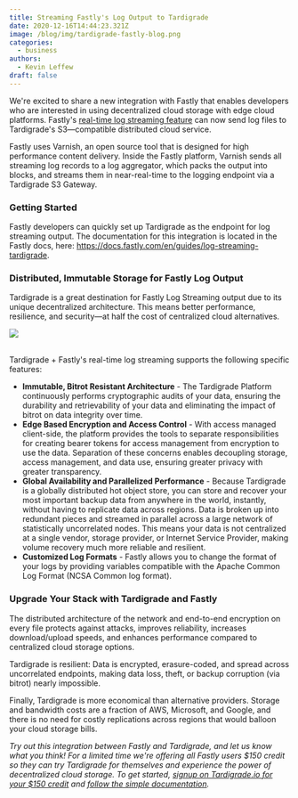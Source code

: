 ```yaml
---
title: Streaming Fastly's Log Output to Tardigrade
date: 2020-12-16T14:44:23.321Z
image: /blog/img/tardigrade-fastly-blog.png
categories:
  - business
authors:
  - Kevin Leffew
draft: false
---
```

We're excited to share a new integration with Fastly that enables developers who are interested in using decentralized cloud storage with edge cloud platforms. Fastly's [real-time log streaming feature](https://docs.fastly.com/en/guides/about-fastlys-realtime-log-streaming-features) can now send log files to Tardigrade's S3—compatible distributed cloud service.

Fastly uses Varnish, an open source tool that is designed for high performance content delivery. Inside the Fastly platform, Varnish sends all streaming log records to a log aggregator, which packs the output into blocks, and streams them in near-real-time to the logging endpoint via a Tardigrade S3 Gateway.

### Getting Started

Fastly developers can quickly set up Tardigrade as the endpoint for log streaming output. The documentation for this integration is located in the Fastly docs, here: <https://docs.fastly.com/en/guides/log-streaming-tardigrade>.

### Distributed, Immutable Storage for Fastly Log Output

Tardigrade is a great destination for Fastly Log Streaming output due to its unique decentralized architecture. This means better performance, resilience, and security—at half the cost of centralized cloud alternatives.

![](/blog/img/fastly2.png)

\
Tardigrade + Fastly's real-time log streaming supports the following specific features:

* **Immutable, Bitrot Resistant Architecture** - The Tardigrade Platform continuously performs cryptographic audits of your data, ensuring the durability and retrievability of your data and eliminating the impact of bitrot on data integrity over time.
* **Edge Based Encryption and Access Control** - With access managed client-side, the platform provides the tools to separate responsibilities for creating bearer tokens for access management from encryption to use the data. Separation of these concerns enables decoupling storage, access management, and data use, ensuring greater privacy with greater transparency.
* **Global Availability and Parallelized Performance** - Because Tardigrade is a globally distributed hot object store, you can store and recover your most important backup data from anywhere in the world, instantly, without having to replicate data across regions. Data is broken up into redundant pieces and streamed in parallel across a large network of statistically uncorrelated nodes. This means your data is not centralized at a single vendor, storage provider, or Internet Service Provider, making volume recovery much more reliable and resilient.
* **Customized Log Formats** - Fastly allows you to change the format of your logs by providing variables compatible with the Apache Common Log Format (NCSA Common log format).

### Upgrade Your Stack with Tardigrade and Fastly

The distributed architecture of the network and end-to-end encryption on every file protects against attacks, improves reliability, increases download/upload speeds, and enhances performance compared to centralized cloud storage options.

Tardigrade is resilient: Data is encrypted, erasure-coded, and spread across uncorrelated endpoints, making data loss, theft, or backup corruption (via bitrot) nearly impossible.

Finally, Tardigrade is more economical than alternative providers. Storage and bandwidth costs are a fraction of AWS, Microsoft, and Google, and there is no need for costly replications across regions that would balloon your cloud storage bills.

*Try out this integration between Fastly and Tardigrade, and let us know what you think! For a limited time we're offering all Fastly users $150 credit so they can try Tardigrade for themselves and experience the power of decentralized cloud storage. To get started, [signup on Tardigrade.io for your $150 credit](https://tardigrade.io/fastly/) and [follow the simple documentation](https://docs.fastly.com/en/guides/log-streaming-tardigrade.).*